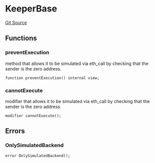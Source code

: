 # KeeperBase
[Git Source](https://github.com/KlimaDAO/klimadao-solidity/blob/704b462e69030cb9a43680057bee91d745d579ba/src/integrations/sushixklima/keepers/KeeperBase.sol)


## Functions
### preventExecution

method that allows it to be simulated via eth_call by checking that
the sender is the zero address.


```solidity
function preventExecution() internal view;
```

### cannotExecute

modifier that allows it to be simulated via eth_call by checking
that the sender is the zero address.


```solidity
modifier cannotExecute();
```

## Errors
### OnlySimulatedBackend

```solidity
error OnlySimulatedBackend();
```

